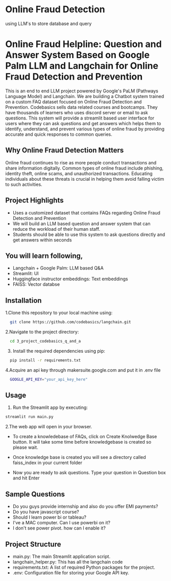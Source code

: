 # Online Fraud Detection
 using LLM's to store database and query 



# Online Fraud Helpline: Question and Answer System Based on Google Palm LLM and Langchain for Online Fraud Detection and Prevention 

This is an end to end LLM project powered by Google's PaLM (Pathways Language Model) and Langchain. We are building a Chatbot system trained on a custom FAQ dataset focused on Online Fraud Detection and Prevention. Codebasics sells data related courses and bootcamps. They have thousands of learners who uses discord server or email to ask questions. This system will provide a streamlit based user interface for users where they can ask questions and get answers which helps them to identify, understand, and prevent various types of online fraud by providing accurate and quick responses to common queries.

## Why Online Fraud Detection Matters
Online fraud continues to rise as more people conduct transactions and share information digitally. Common types of online fraud include phishing, identity theft, online scams, and unauthorized transactions. Educating individuals about these threats is crucial in helping them avoid falling victim to such activities.



## Project Highlights

- Uses a customized dataset that contains FAQs regarding Online Fraud Detection and Prevention
- We will build an LLM based question and answer system that can reduce the workload of their human staff.
- Students should be able to use this system to ask questions directly and get answers within seconds

## You will learn following,
  - Langchain + Google Palm: LLM based Q&A
  - Streamlit: UI
  - Huggingface instructor embeddings: Text embeddings
  - FAISS: Vector databse

## Installation

1.Clone this repository to your local machine using:

```bash
  git clone https://github.com/codebasics/langchain.git
```
2.Navigate to the project directory:

```bash
  cd 3_project_codebasics_q_and_a
```
3. Install the required dependencies using pip:

```bash
  pip install -r requirements.txt
```
4.Acquire an api key through makersuite.google.com and put it in .env file

```bash
  GOOGLE_API_KEY="your_api_key_here"
```
## Usage

1. Run the Streamlit app by executing:
```bash
streamlit run main.py

```

2.The web app will open in your browser.

- To create a knowledebase of FAQs, click on Create Knolwedge Base button. It will take some time before knowledgebase is created so please wait.

- Once knowledge base is created you will see a directory called faiss_index in your current folder

- Now you are ready to ask questions. Type your question in Question box and hit Enter

## Sample Questions
  - Do you guys provide internship and also do you offer EMI payments?
  - Do you have javascript course?
  - Should I learn power bi or tableau?
  - I've a MAC computer. Can I use powerbi on it?
  - I don't see power pivot. how can I enable it?

## Project Structure

- main.py: The main Streamlit application script.
- langchain_helper.py: This has all the langchain code
- requirements.txt: A list of required Python packages for the project.
- .env: Configuration file for storing your Google API key.
